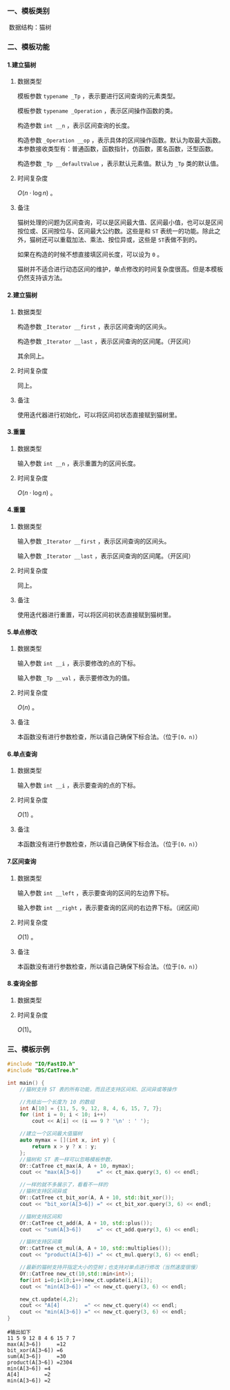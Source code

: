 ### 一、模板类别

​	数据结构：猫树

### 二、模板功能

#### 1.建立猫树

1. 数据类型

   模板参数 `typename _Tp` ，表示要进行区间查询的元素类型。

   模板参数 `typename _Operation`  ，表示区间操作函数的类。

   构造参数 `int __n`​ ，表示区间查询的长度。

   构造参数 `_Operation __op` ，表示具体的区间操作函数。默认为取最大函数。本参数接收类型有：普通函数，函数指针，仿函数，匿名函数，泛型函数。

   构造参数 `_Tp __defaultValue` ，表示默认元素值。默认为 `_Tp` 类的默认值。

2. 时间复杂度

   $O(n\cdot \log n)$ 。

3. 备注

   猫树处理的问题为区间查询，可以是区间最大值、区间最小值，也可以是区间按位或、区间按位与、区间最大公约数。这些是和 `ST` 表统一的功能。除此之外，猫树还可以重载加法、乘法、按位异或，这些是 `ST`表做不到的。

   如果在构造的时候不想直接填区间长度，可以设为 `0` 。
   
   猫树并不适合进行动态区间的维护，单点修改的时间复杂度很高。但是本模板仍然支持该方法。

#### 2.建立猫树

1. 数据类型

   构造参数 `_Iterator __first`​ ，表示区间查询的区间头。

   构造参数 `_Iterator __last` ，表示区间查询的区间尾。（开区间）

   其余同上。

2. 时间复杂度

   同上。

3. 备注

   使用迭代器进行初始化，可以将区间初状态直接赋到猫树里。

#### 3.重置

1. 数据类型

   输入参数 `int __n` ，表示重置为的区间长度。

2. 时间复杂度

   $O(n \cdot \log n)$ 。

#### 4.重置

1. 数据类型

   输入参数 `_Iterator __first` ，表示区间查询的区间头。

   输入参数 `_Iterator __last` ，表示区间查询的区间尾。（开区间）

2. 时间复杂度

   同上。

3. 备注

   使用迭代器进行重置，可以将区间初状态直接赋到猫树里。

#### 5.单点修改

1. 数据类型

   输入参数 `int __i` ，表示要修改的点的下标。

   输入参数 `_Tp __val` ，表示要修改为的值。

2. 时间复杂度

   $O(n)$ 。

3. 备注

   本函数没有进行参数检查，所以请自己确保下标合法。（位于`[0，n)`）

#### 6.单点查询

1. 数据类型

   输入参数 `int __i` ，表示要查询的点的下标。

2. 时间复杂度

   $O(1)$ 。

3. 备注

   本函数没有进行参数检查，所以请自己确保下标合法。（位于`[0，n)`）

#### 7.区间查询

1. 数据类型

   输入参数 `int __left` ，表示要查询的区间的左边界下标。

   输入参数 `int __right` ，表示要查询的区间的右边界下标。（闭区间）

2. 时间复杂度

   $O(1)$ 。

3. 备注

   本函数没有进行参数检查，所以请自己确保下标合法。（位于`[0，n)`）

#### 8.查询全部

1. 数据类型

2. 时间复杂度

   $O(1)$。

### 三、模板示例

```c++
#include "IO/FastIO.h"
#include "DS/CatTree.h"

int main() {
    //猫树支持 ST 表的所有功能，而且还支持区间和、区间异或等操作

    //先给出一个长度为 10 的数组
    int A[10] = {11, 5, 9, 12, 8, 4, 6, 15, 7, 7};
    for (int i = 0; i < 10; i++)
        cout << A[i] << (i == 9 ? '\n' : ' ');

    //建立一个区间最大值猫树
    auto mymax = [](int x, int y) {
        return x > y ? x : y;
    };
    //猫树和 ST 表一样可以忽略模板参数，
    OY::CatTree ct_max(A, A + 10, mymax);
    cout << "max(A[3~6])     =" << ct_max.query(3, 6) << endl;

    //一样的就不多展示了，看看不一样的
    //猫树支持区间异或
    OY::CatTree ct_bit_xor(A, A + 10, std::bit_xor());
    cout << "bit_xor(A[3~6]) =" << ct_bit_xor.query(3, 6) << endl;

    //猫树支持区间和
    OY::CatTree ct_add(A, A + 10, std::plus());
    cout << "sum(A[3~6])     =" << ct_add.query(3, 6) << endl;

    //猫树支持区间乘
    OY::CatTree ct_mul(A, A + 10, std::multiplies());
    cout << "product(A[3~6]) =" << ct_mul.query(3, 6) << endl;

    //最新的猫树支持开指定大小的空树；也支持对单点进行修改（当然速度很慢）
    OY::CatTree new_ct(10,std::min<int>);
    for(int i=0;i<10;i++)new_ct.update(i,A[i]);
    cout << "min(A[3~6]) =" << new_ct.query(3, 6) << endl;

    new_ct.update(4,2);
    cout << "A[4]        =" << new_ct.query(4) << endl;
    cout << "min(A[3~6]) =" << new_ct.query(3, 6) << endl;
}
```

```
#输出如下
11 5 9 12 8 4 6 15 7 7
max(A[3~6])     =12
bit_xor(A[3~6]) =6
sum(A[3~6])     =30
product(A[3~6]) =2304
min(A[3~6]) =4
A[4]        =2
min(A[3~6]) =2


```

